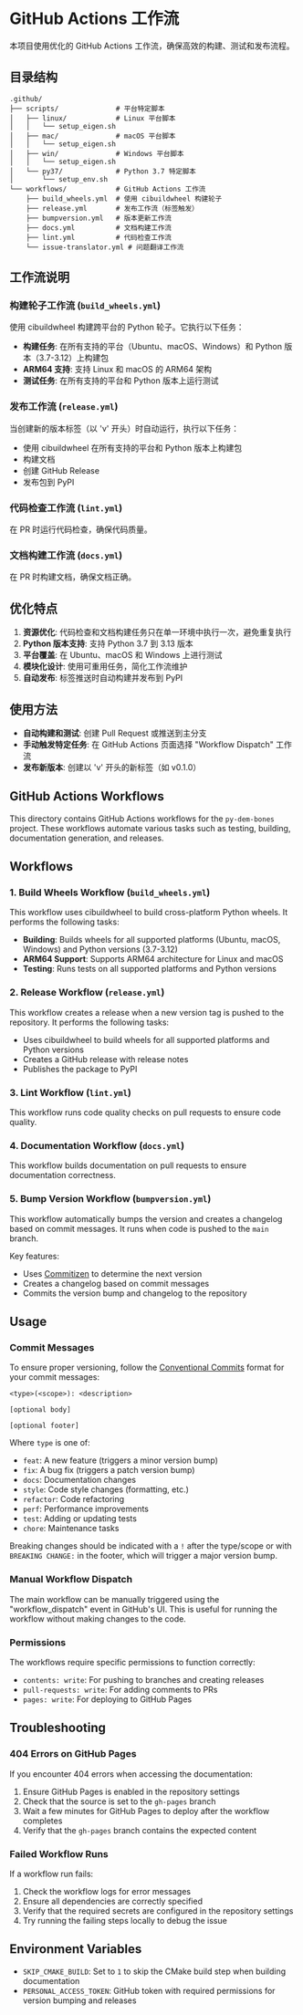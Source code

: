 # GitHub Actions 工作流

本项目使用优化的 GitHub Actions 工作流，确保高效的构建、测试和发布流程。

## 目录结构

```
.github/
├── scripts/              # 平台特定脚本
│   ├── linux/            # Linux 平台脚本
│   │   └── setup_eigen.sh
│   ├── mac/              # macOS 平台脚本
│   │   └── setup_eigen.sh
│   ├── win/              # Windows 平台脚本
│   │   └── setup_eigen.sh
│   └── py37/             # Python 3.7 特定脚本
│       └── setup_env.sh
└── workflows/            # GitHub Actions 工作流
    ├── build_wheels.yml  # 使用 cibuildwheel 构建轮子
    ├── release.yml       # 发布工作流（标签触发）
    ├── bumpversion.yml   # 版本更新工作流
    ├── docs.yml          # 文档构建工作流
    ├── lint.yml          # 代码检查工作流
    └── issue-translator.yml # 问题翻译工作流
```

## 工作流说明

### 构建轮子工作流 (`build_wheels.yml`)

使用 cibuildwheel 构建跨平台的 Python 轮子。它执行以下任务：

- **构建任务**: 在所有支持的平台（Ubuntu、macOS、Windows）和 Python 版本（3.7-3.12）上构建包
- **ARM64 支持**: 支持 Linux 和 macOS 的 ARM64 架构
- **测试任务**: 在所有支持的平台和 Python 版本上运行测试

### 发布工作流 (`release.yml`)

当创建新的版本标签（以 'v' 开头）时自动运行，执行以下任务：

- 使用 cibuildwheel 在所有支持的平台和 Python 版本上构建包
- 构建文档
- 创建 GitHub Release
- 发布包到 PyPI

### 代码检查工作流 (`lint.yml`)

在 PR 时运行代码检查，确保代码质量。

### 文档构建工作流 (`docs.yml`)

在 PR 时构建文档，确保文档正确。

## 优化特点

1. **资源优化**: 代码检查和文档构建任务只在单一环境中执行一次，避免重复执行
2. **Python 版本支持**: 支持 Python 3.7 到 3.13 版本
3. **平台覆盖**: 在 Ubuntu、macOS 和 Windows 上进行测试
4. **模块化设计**: 使用可重用任务，简化工作流维护
5. **自动发布**: 标签推送时自动构建并发布到 PyPI

## 使用方法

- **自动构建和测试**: 创建 Pull Request 或推送到主分支
- **手动触发特定任务**: 在 GitHub Actions 页面选择 "Workflow Dispatch" 工作流
- **发布新版本**: 创建以 'v' 开头的新标签（如 v0.1.0）

## GitHub Actions Workflows

This directory contains GitHub Actions workflows for the `py-dem-bones` project. These workflows automate various tasks such as testing, building, documentation generation, and releases.

## Workflows

### 1. Build Wheels Workflow (`build_wheels.yml`)

This workflow uses cibuildwheel to build cross-platform Python wheels. It performs the following tasks:

- **Building**: Builds wheels for all supported platforms (Ubuntu, macOS, Windows) and Python versions (3.7-3.12)
- **ARM64 Support**: Supports ARM64 architecture for Linux and macOS
- **Testing**: Runs tests on all supported platforms and Python versions

### 2. Release Workflow (`release.yml`)

This workflow creates a release when a new version tag is pushed to the repository. It performs the following tasks:

- Uses cibuildwheel to build wheels for all supported platforms and Python versions
- Creates a GitHub release with release notes
- Publishes the package to PyPI

### 3. Lint Workflow (`lint.yml`)

This workflow runs code quality checks on pull requests to ensure code quality.

### 4. Documentation Workflow (`docs.yml`)

This workflow builds documentation on pull requests to ensure documentation correctness.

### 5. Bump Version Workflow (`bumpversion.yml`)

This workflow automatically bumps the version and creates a changelog based on commit messages. It runs when code is pushed to the `main` branch.

Key features:
- Uses [Commitizen](https://github.com/commitizen-tools/commitizen) to determine the next version
- Creates a changelog based on commit messages
- Commits the version bump and changelog to the repository

## Usage

### Commit Messages

To ensure proper versioning, follow the [Conventional Commits](https://www.conventionalcommits.org/) format for your commit messages:

```
<type>(<scope>): <description>

[optional body]

[optional footer]
```

Where `type` is one of:
- `feat`: A new feature (triggers a minor version bump)
- `fix`: A bug fix (triggers a patch version bump)
- `docs`: Documentation changes
- `style`: Code style changes (formatting, etc.)
- `refactor`: Code refactoring
- `perf`: Performance improvements
- `test`: Adding or updating tests
- `chore`: Maintenance tasks

Breaking changes should be indicated with a `!` after the type/scope or with `BREAKING CHANGE:` in the footer, which will trigger a major version bump.

### Manual Workflow Dispatch

The main workflow can be manually triggered using the "workflow_dispatch" event in GitHub's UI. This is useful for running the workflow without making changes to the code.

### Permissions

The workflows require specific permissions to function correctly:
- `contents: write`: For pushing to branches and creating releases
- `pull-requests: write`: For adding comments to PRs
- `pages: write`: For deploying to GitHub Pages

## Troubleshooting

### 404 Errors on GitHub Pages

If you encounter 404 errors when accessing the documentation:

1. Ensure GitHub Pages is enabled in the repository settings
2. Check that the source is set to the `gh-pages` branch
3. Wait a few minutes for GitHub Pages to deploy after the workflow completes
4. Verify that the `gh-pages` branch contains the expected content

### Failed Workflow Runs

If a workflow run fails:

1. Check the workflow logs for error messages
2. Ensure all dependencies are correctly specified
3. Verify that the required secrets are configured in the repository settings
4. Try running the failing steps locally to debug the issue

## Environment Variables

- `SKIP_CMAKE_BUILD`: Set to `1` to skip the CMake build step when building documentation
- `PERSONAL_ACCESS_TOKEN`: GitHub token with required permissions for version bumping and releases
